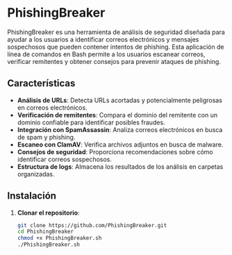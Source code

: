 # PhishingBreaker

PhishingBreaker es una herramienta de análisis de seguridad diseñada para ayudar a los usuarios a identificar correos electrónicos y mensajes sospechosos que pueden contener intentos de phishing. Esta aplicación de línea de comandos en Bash permite a los usuarios escanear correos, verificar remitentes y obtener consejos para prevenir ataques de phishing.

## Características

- **Análisis de URLs**: Detecta URLs acortadas y potencialmente peligrosas en correos electrónicos.
- **Verificación de remitentes**: Compara el dominio del remitente con un dominio confiable para identificar posibles fraudes.
- **Integración con SpamAssassin**: Analiza correos electrónicos en busca de spam y phishing.
- **Escaneo con ClamAV**: Verifica archivos adjuntos en busca de malware.
- **Consejos de seguridad**: Proporciona recomendaciones sobre cómo identificar correos sospechosos.
- **Estructura de logs**: Almacena los resultados de los análisis en carpetas organizadas.

## Instalación

1. **Clonar el repositorio**:
   ```bash
   git clone https://github.com/PhishingBreaker.git
   cd PhishingBreaker
   chmod +x PhishingBreaker.sh
   ./PhishingBreaker.sh
   ```
